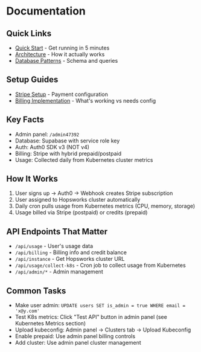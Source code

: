 # Documentation

## Quick Links
- [Quick Start](QUICK_START.md) - Get running in 5 minutes
- [Architecture](ARCHITECTURE.md) - How it actually works
- [Database Patterns](DATABASE_PATTERNS.md) - Schema and queries

## Setup Guides
- [Stripe Setup](STRIPE_SETUP.md) - Payment configuration
- [Billing Implementation](BILLING_IMPLEMENTATION.md) - What's working vs needs config

## Key Facts
- Admin panel: `/admin47392`
- Database: Supabase with service role key
- Auth: Auth0 SDK v3 (NOT v4)
- Billing: Stripe with hybrid prepaid/postpaid
- Usage: Collected daily from Kubernetes cluster metrics

## How It Works
1. User signs up → Auth0 → Webhook creates Stripe subscription
2. User assigned to Hopsworks cluster automatically
3. Daily cron pulls usage from Kubernetes metrics (CPU, memory, storage)
4. Usage billed via Stripe (postpaid) or credits (prepaid)

## API Endpoints That Matter
- `/api/usage` - User's usage data
- `/api/billing` - Billing info and credit balance
- `/api/instance` - Get Hopsworks cluster URL
- `/api/usage/collect-k8s` - Cron job to collect usage from Kubernetes
- `/api/admin/*` - Admin management

## Common Tasks
- Make user admin: `UPDATE users SET is_admin = true WHERE email = 'x@y.com'`
- Test K8s metrics: Click "Test API" button in admin panel (see Kubernetes Metrics section)
- Upload kubeconfig: Admin panel → Clusters tab → Upload Kubeconfig
- Enable prepaid: Use admin panel billing controls
- Add cluster: Use admin panel cluster management